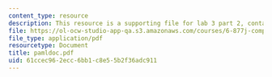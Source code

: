 ```yaml
---
content_type: resource
description: This resource is a supporting file for lab 3 part 2, contains PAML documentation.
file: https://ol-ocw-studio-app-qa.s3.amazonaws.com/courses/6-877j-computational-evolutionary-biology-fall-2005/61ccec962ecc6bb1c8e55b2f36adc911_pamldoc.pdf
file_type: application/pdf
resourcetype: Document
title: pamldoc.pdf
uid: 61ccec96-2ecc-6bb1-c8e5-5b2f36adc911
---
```

